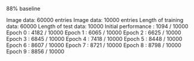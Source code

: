 88% baseline

Image data: 60000 entries
Image data: 10000 entries
Length of training data: 60000
Length of test data: 10000
Initial performance : 1094 / 10000
Epoch 0 : 4182 / 10000
Epoch 1 : 6065 / 10000
Epoch 2 : 6625 / 10000
Epoch 3 : 6845 / 10000
Epoch 4 : 7418 / 10000
Epoch 5 : 8448 / 10000
Epoch 6 : 8607 / 10000
Epoch 7 : 8721 / 10000
Epoch 8 : 8798 / 10000
Epoch 9 : 8856 / 10000